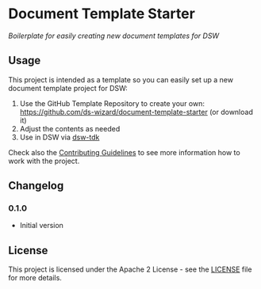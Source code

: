 # Document Template Starter

*Boilerplate for easily creating new document templates for DSW*

## Usage

This project is intended as a template so you can easily set up a new document template project for DSW:

1. Use the GitHub Template Repository to create your own: https://github.com/ds-wizard/document-template-starter (or download it)
2. Adjust the contents as needed
3. Use in DSW via [dsw-tdk](https://guide.ds-wizard.org/en/latest/more/development/document-templates/tdk.html)

Check also the [Contributing Guidelines](./CONTRIBUTING.md) to see more information how to work with the project.

## Changelog

### 0.1.0

- Initial version

## License

This project is licensed under the Apache 2 License - see the [LICENSE](./LICENSE) file for more details.
